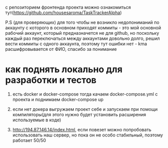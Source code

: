 c репозиторием фронтенда проекта можно ознакомиться тут(https://github.com/housesaroma/TaskTrackerAlpha)

P.S (для проверяющих) для того чтобы не возникло недопониманий по аккаунту с которого в основном приходят коммиты - это мой основной рабочий аккаунт, который предназначется не для github, но поскольку каждый раз переключаться между аккаунтами довольно долго, решил вести коммиты с одного аккаунта, поэтому тут ошибки нет - kma расшифровывается от ФИО, спасибо за понимание

#    как поднять локально для разработки и тестов

1. есть docker и docker-compose
тогда качаем docker-compose.yml с проекта
и поднимаем docker-compose up

2. если нет докера выгружаем проект себе и запускаем при помощи компиляторы(для этого нужно будет установить расширения используемые в коде)
    
3. http://194.87.146.14/index.html, если повезет можно попробовать использовать наш сервер, но пока он не особо стабильный, поэтому работает 50/50
   
